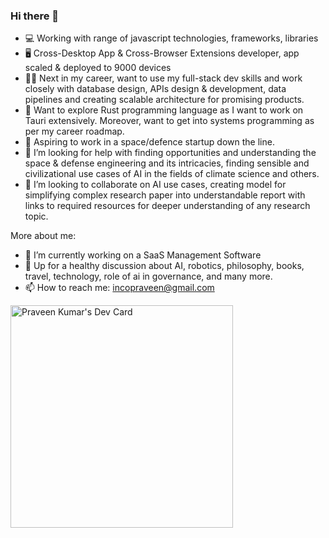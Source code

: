 ### Hi there 👋

* 💻 Working with range of javascript technologies, frameworks, libraries
* 🖥️ Cross-Desktop App & Cross-Browser Extensions developer, app scaled & deployed to 9000 devices
* 👨‍💻 Next in my career, want to use my full-stack dev skills and work closely with database design, APIs design & development, data pipelines and creating scalable architecture for promising products.
* 🧭 Want to explore Rust programming language as I want to work on Tauri extensively. Moreover, want to get into systems programming as per my career roadmap.
* 🔭 Aspiring to work in a space/defence startup down the line.
* 🤔 I’m looking for help with finding opportunities and understanding the space & defense engineering and its intricacies, finding sensible and civilizational use cases of AI in the fields of climate science and others.
* 👯 I’m looking to collaborate on AI use cases, creating model for simplifying complex research paper into understandable report with links to required resources for deeper understanding of any research topic.

More about me:

- 🔭 I’m currently working on a SaaS Management Software
- 💬 Up for a healthy discussion about AI, robotics, philosophy, books, travel, technology, role of ai in governance, and many more.
- 📫 How to reach me: incopraveen@gmail.com

<a href="https://app.daily.dev/praveenbharatsagar"><img src="https://api.daily.dev/devcards/v2/XFwqTiovRoTLbUydjzqtu.png?type=default&r=252" width="356" alt="Praveen Kumar's Dev Card"/></a>
